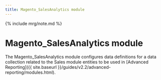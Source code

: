 ```yaml
---
title: Magento_SalesAnalytics module
---
```


{% include mrg/note.md %}

# Magento_SalesAnalytics module

The Magento_SalesAnalytics module configures data definitions for a data collection related to the Sales module entities to be used in [Advanced Reporting]({{ site.baseurl }}/guides/v2.2/advanced-reporting/modules.html).


